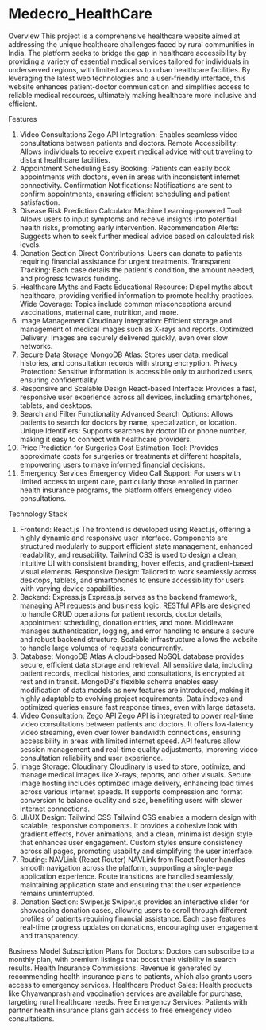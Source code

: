 # Medecro_HealthCare

Overview
This project is a comprehensive healthcare website aimed at addressing the unique healthcare challenges faced by rural communities in India. The platform seeks to bridge the gap in healthcare accessibility by providing a variety of essential medical services tailored for individuals in underserved regions, with limited access to urban healthcare facilities. By leveraging the latest web technologies and a user-friendly interface, this website enhances patient-doctor communication and simplifies access to reliable medical resources, ultimately making healthcare more inclusive and efficient.

Features
1. Video Consultations
Zego API Integration: Enables seamless video consultations between patients and doctors.
Remote Accessibility: Allows individuals to receive expert medical advice without traveling to distant healthcare facilities.
2. Appointment Scheduling
Easy Booking: Patients can easily book appointments with doctors, even in areas with inconsistent internet connectivity.
Confirmation Notifications: Notifications are sent to confirm appointments, ensuring efficient scheduling and patient satisfaction.
3. Disease Risk Prediction Calculator
Machine Learning-powered Tool: Allows users to input symptoms and receive insights into potential health risks, promoting early intervention.
Recommendation Alerts: Suggests when to seek further medical advice based on calculated risk levels.
4. Donation Section
Direct Contributions: Users can donate to patients requiring financial assistance for urgent treatments.
Transparent Tracking: Each case details the patient's condition, the amount needed, and progress towards funding.
5. Healthcare Myths and Facts
Educational Resource: Dispel myths about healthcare, providing verified information to promote healthy practices.
Wide Coverage: Topics include common misconceptions around vaccinations, maternal care, nutrition, and more.
6. Image Management
Cloudinary Integration: Efficient storage and management of medical images such as X-rays and reports.
Optimized Delivery: Images are securely delivered quickly, even over slow networks.
7. Secure Data Storage
MongoDB Atlas: Stores user data, medical histories, and consultation records with strong encryption.
Privacy Protection: Sensitive information is accessible only to authorized users, ensuring confidentiality.
8. Responsive and Scalable Design
React-based Interface: Provides a fast, responsive user experience across all devices, including smartphones, tablets, and desktops.
9. Search and Filter Functionality
Advanced Search Options: Allows patients to search for doctors by name, specialization, or location.
Unique Identifiers: Supports searches by doctor ID or phone number, making it easy to connect with healthcare providers.
10. Price Prediction for Surgeries
Cost Estimation Tool: Provides approximate costs for surgeries or treatments at different hospitals, empowering users to make informed financial decisions.
11. Emergency Services
Emergency Video Call Support: For users with limited access to urgent care, particularly those enrolled in partner health insurance programs, the platform offers emergency video consultations.

Technology Stack
1. Frontend: React.js
The frontend is developed using React.js, offering a highly dynamic and responsive user interface.
Components are structured modularly to support efficient state management, enhanced readability, and reusability.
Tailwind CSS is used to design a clean, intuitive UI with consistent branding, hover effects, and gradient-based visual elements.
Responsive Design: Tailored to work seamlessly across desktops, tablets, and smartphones to ensure accessibility for users with varying device capabilities.
2. Backend: Express.js
Express.js serves as the backend framework, managing API requests and business logic.
RESTful APIs are designed to handle CRUD operations for patient records, doctor details, appointment scheduling, donation entries, and more.
Middleware manages authentication, logging, and error handling to ensure a secure and robust backend structure.
Scalable infrastructure allows the website to handle large volumes of requests concurrently.
3. Database: MongoDB Atlas
A cloud-based NoSQL database provides secure, efficient data storage and retrieval.
All sensitive data, including patient records, medical histories, and consultations, is encrypted at rest and in transit.
MongoDB's flexible schema enables easy modification of data models as new features are introduced, making it highly adaptable to evolving project requirements.
Data indexes and optimized queries ensure fast response times, even with large datasets.
4. Video Consultation: Zego API
Zego API is integrated to power real-time video consultations between patients and doctors.
It offers low-latency video streaming, even over lower bandwidth connections, ensuring accessibility in areas with limited internet speed.
API features allow session management and real-time quality adjustments, improving video consultation reliability and user experience.
5. Image Storage: Cloudinary
Cloudinary is used to store, optimize, and manage medical images like X-rays, reports, and other visuals.
Secure image hosting includes optimized image delivery, enhancing load times across various internet speeds.
It supports compression and format conversion to balance quality and size, benefiting users with slower internet connections.
6. UI/UX Design: Tailwind CSS
Tailwind CSS enables a modern design with scalable, responsive components.
It provides a cohesive look with gradient effects, hover animations, and a clean, minimalist design style that enhances user engagement.
Custom styles ensure consistency across all pages, promoting usability and simplifying the user interface.
7. Routing: NAVLink (React Router)
NAVLink from React Router handles smooth navigation across the platform, supporting a single-page application experience.
Route transitions are handled seamlessly, maintaining application state and ensuring that the user experience remains uninterrupted.
8. Donation Section: Swiper.js
Swiper.js provides an interactive slider for showcasing donation cases, allowing users to scroll through different profiles of patients requiring financial assistance.
Each case features real-time progress updates on donations, encouraging user engagement and transparency.

Business Model
Subscription Plans for Doctors: Doctors can subscribe to a monthly plan, with premium listings that boost their visibility in search results.
Health Insurance Commissions: Revenue is generated by recommending health insurance plans to patients, which also grants users access to emergency services.
Healthcare Product Sales: Health products like Chyawanprash and vaccination services are available for purchase, targeting rural healthcare needs.
Free Emergency Services: Patients with partner health insurance plans gain access to free emergency video consultations.
